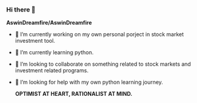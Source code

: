 ### Hi there 👋


**AswinDreamfire/AswinDreamfire** 


- 🔭 I’m currently working on my own personal porject in stock market investment tool.
- 🌱 I’m currently learning python.
- 👯 I’m looking to collaborate on something related to stock markets and investment related programs.
- 🤔 I’m looking for help with my own python learning journey.


  **OPTIMIST AT HEART, RATIONALIST AT MIND.**

